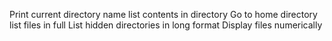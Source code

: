 Print current directory name
list contents in directory
Go to home directory
list files in full
List hidden directories in long format
Display files numerically
